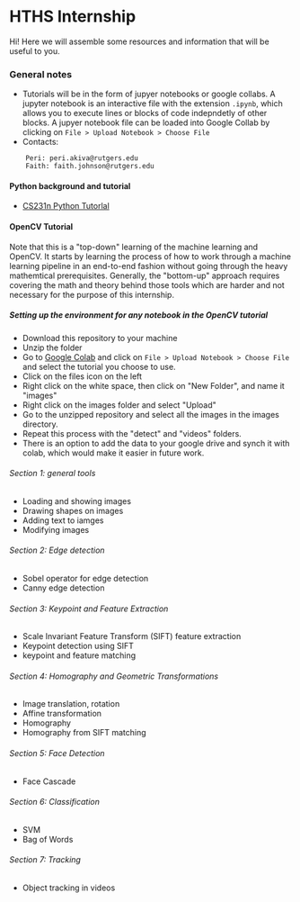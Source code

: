 # HTHS Internship

Hi! Here we will assemble some resources and information that will be useful to you. 

### General notes
* Tutorials will be in the form of jupyer notebooks or google collabs. A jupyter notebook is an interactive file with the extension ```.ipynb```, which allows you to execute lines or blocks of code indepndetly of other blocks. A jupyer notebook file can be loaded into Google Collab by clicking on 
``` File > Upload Notebook > Choose File ```
* Contacts:
``` 
    Peri: peri.akiva@rutgers.edu
    Faith: faith.johnson@rutgers.edu
```

#### Python background and tutorial

- [CS231n Python Tutorlal](https://colab.research.google.com/github/cs231n/cs231n.github.io/blob/master/python-colab.ipynb#scrollTo=Nji1_UjYL9fY)


#### OpenCV Tutorial

Note that this is a "top-down" learning of the machine learning and OpenCV. It starts by learning the process of how to work through a machine learning pipeline in an end-to-end fashion without going through the heavy mathemtical prerequisites. Generally, the "bottom-up" approach requires covering the math and theory behind those tools which are harder and not necessary for the purpose of this internship. 

##### Setting up the environment for any notebook in the OpenCV tutorial
- Download this repository to your machine
- Unzip the folder
- Go to [Google Colab](colab.research.google.com) and click on ``` File > Upload Notebook > Choose File ``` and select the tutorial you choose to use. 
- Click on the files icon on the left
- Right click on the white space, then click on "New Folder", and name it "images"
- Right click on the images folder and select "Upload"
- Go to the unzipped repository and select all the images in the images directory.
- Repeat this process with the "detect" and "videos" folders.
- There is an option to add the data to your google drive and synch it with colab, which would make it easier in future work. 

###### Section 1: general tools
- Loading and showing images
- Drawing shapes on images
- Adding text to iamges
- Modifying images

###### Section 2: Edge detection
- Sobel operator for edge detection
- Canny edge detection

###### Section 3: Keypoint and Feature Extraction
- Scale Invariant Feature Transform (SIFT) feature extraction
- Keypoint detection using SIFT
- keypoint and feature matching

###### Section 4: Homography and Geometric Transformations
- Image translation, rotation
- Affine transformation
- Homography
- Homography from SIFT matching

###### Section 5: Face Detection
- Face Cascade

###### Section 6: Classification
- SVM
- Bag of Words

###### Section 7: Tracking
- Object tracking in videos